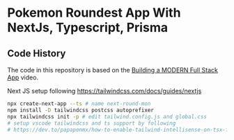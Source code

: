 # Pokemon Roundest App With NextJs, Typescript, Prisma

## Code History

The code in this repository is based on the
[Building a MODERN Full Stack App](https://youtu.be/PKy2lYEnhgs)
video.

Next JS setup following https://tailwindcss.com/docs/guides/nextjs

```bash
npx create-next-app --ts # name next-round-mon
npm install -D tailwindcss postcss autoprefixer
npx tailwindcss init -p # edit tailwind.config.js and global.css
# setup vscode tailwindcss and ts support by following
# https://dev.to/papaponmx/how-to-enable-tailwind-intellisense-on-tsx-files-230b
```
